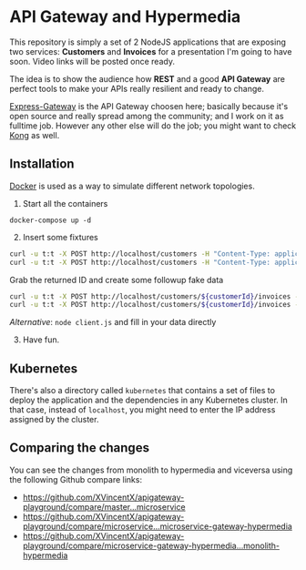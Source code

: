 # API Gateway and Hypermedia

This repository is simply a set of 2 NodeJS applications that are exposing two services:
**Customers** and **Invoices** for a presentation I'm going to have soon. Video links will be posted once ready.

The idea is to show the audience how **REST** and a good **API Gateway** are perfect tools to make
your APIs really resilient and ready to change.


[Express-Gateway](https://express-gateway.io) is the API Gateway choosen here; basically because it's open source
and really spread among the community; and I work on it as fulltime job. However any other else will do the job; you
might want to check [Kong](https://getkong.org) as well.

## Installation

[Docker](https://docker.com) is used as a way to simulate different network topologies.

1. Start all the containers

`docker-compose up -d`

2. Insert some fixtures

```bash
curl -u t:t -X POST http://localhost/customers -H "Content-Type: application/json" -d '{"name":"Porcesco", "surname":"Gerbone"}'
curl -u t:t -X POST http://localhost/customers -H "Content-Type: application/json" -d '{"name":"Vincenzo", "surname":"Chianese"}'
```

Grab the returned ID and create some followup fake data

```bash
curl -u t:t -X POST http://localhost/customers/${customerId}/invoices -H "Content-Type: application/json" -d '{"date":"1507889426524", "amount":"150"}'
curl -u t:t -X POST http://localhost/customers/${customerId}/invoices -H "Content-Type: application/json" -d '{"date":"1507889426524", "amount":"200"}'
```

_Alternative_: `node client.js` and fill in your data directly

3. Have fun.

## Kubernetes

There's also a directory called `kubernetes` that contains a set of files to deploy the application and the dependencies
in any Kubernetes cluster. In that case, instead of `localhost`, you might need to enter the IP address assigned by
the cluster.

## Comparing the changes

You can see the changes from monolith to hypermedia and viceversa using the following Github compare links:

* https://github.com/XVincentX/apigateway-playground/compare/master...microservice
* https://github.com/XVincentX/apigateway-playground/compare/microservice...microservice-gateway-hypermedia
* https://github.com/XVincentX/apigateway-playground/compare/microservice-gateway-hypermedia...monolith-hypermedia
